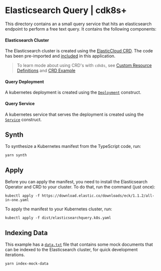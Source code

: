 # Elasticsearch Query | cdk8s+

This directory contains an a small query service that hits an elasticsearch endpoint to perform a free text query. 
It contains the following components:

#### Elasticsearch Cluster

The Elasticsearch cluster is created using the [ElasticCloud CRD](https://download.elastic.co/downloads/eck/1.1.2/all-in-one.yaml). 
The code has been pre-imported and [included](./imports/elasticsearch.k8s.elastic.co/elasticsearch.ts) in this application.

> To learn mode about using CRD's with `cdk8s`, see [Custom Resource Definitions](https://cdk8s.io/docs/latest/cli/import/#crds) and [CRD Example](../crd/)

#### Query Deployment

A kubernetes deployment is created using the [`Deployment`](https://cdk8s.io/docs/latest/plus/cdk8s-plus-26/deployment/) construct.

#### Query Service

A kubernetes service that serves the deployment is created using the [`Service`](https://cdk8s.io/docs/latest/plus/cdk8s-plus-26/service/) construct.

## Synth

To synthesize a Kubernetes manifest from the TypeScript code, run:

`yarn synth`

## Apply

Before you can apply the manifest, you need to install the Elasticsearch Operator and CRD to your cluster. To do that, run the command (just once):

`kubectl apply -f https://download.elastic.co/downloads/eck/1.1.2/all-in-one.yaml`

To apply the manifest to your Kubernetes cluster, run:

`kubectl apply -f dist/elasticsearchquery.k8s.yaml`

## Indexing Data

This example has a [`data.txt`](./data.txt) file that contains some mock documents that can be indexed to the 
Elasticsearch cluster, for quick development iterations.

`yarn index-mock-data`
